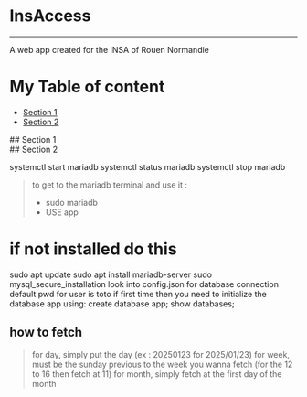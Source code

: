 # InsAccess
---
A web app created for the INSA of Rouen Normandie




# My Table of content
- [Section 1](#id-section1)
- [Section 2](#id-section2)

<div id='id-section1'/>
## Section 1
<div id='id-section2'/>
## Section 2



systemctl start mariadb
systemctl status mariadb
systemctl stop mariadb
 
> to get to the mariadb terminal and use it :
> - sudo mariadb
> - USE app
# if not installed do this
sudo apt update
sudo apt install mariadb-server
sudo mysql_secure_installation
look into config.json for database connection
default pwd for user is toto
if first time then you need to initialize the database app using:
create database app;
show databases;

## how to fetch
> for day, simply put the day (ex : 20250123 for 2025/01/23)
> for week, must be the sunday previous to the week you wanna fetch (for the 12 to 16 then fetch at 11)
> for month, simply fetch at the first day of the month

